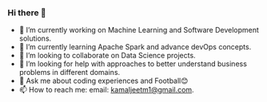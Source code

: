 ### Hi there 👋

- 🔭 I’m currently working on Machine Learning and Software Development solutions.
- 🌱 I’m currently learning Apache Spark and advance devOps concepts.
- 👯 I’m looking to collaborate on Data Science projects.
- 🤔 I’m looking for help with approaches to better understand business problems in different domains.
- 💬 Ask me about coding experiences and Football😊
- 📫 How to reach me: email: kamaljeetm1@gmail.com.
